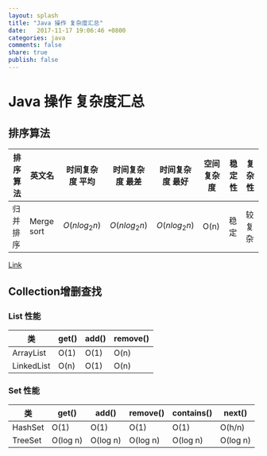 ```yaml
---
layout: splash
title: "Java 操作 复杂度汇总"
date:   2017-11-17 19:06:46 +0800
categories: java
comments: false
share: true
publish: false
---
```

<script type="text/javascript" src="http://cdn.mathjax.org/mathjax/latest/MathJax.js?config=TeX-AMS-MML_HTMLorMML"></script>
# Java 操作 复杂度汇总     
## 排序算法

| 排序算法 | 英文名 | 时间复杂度 平均 | 时间复杂度 最差 | 时间复杂度 最好 | 空间复杂度 | 稳定性 | 复杂性 |
| --- | --- | --- | --- | --- | --- | --- | --- |
| 归并排序 | Merge sort | $$ O(nlog_{2}n) $$ | $$ O(nlog_{2}n) $$ | $$ O(nlog_{2}n) $$ | O(n) | 稳定 | 较复杂 |
    
[Link](http://www.cnblogs.com/nannanITeye/archive/2013/04/11/3013737.html)


## Collection增删查找
### List 性能

| 类 | get() | add() | remove() |
| --- | --- | --- | --- |
| ArrayList | O(1) | O(1) | O(n) |
| LinkedList | O(n)| O(1)| O(n) |

### Set 性能

| 类 | get() | add() | remove() | contains() | next() |
| --- | --- | --- | --- | --- | --- |
| HashSet | O(1) | O(1) | O(1) | O(1) | O(h/n) |
| TreeSet | O(log n)| O(log n)| O(log n) | O(log n) | O(log n) |


